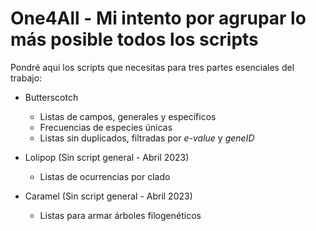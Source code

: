 # One4All - Mi intento por agrupar lo más posible todos los scripts

Pondré aqui los scripts que necesitas para tres partes esenciales del trabajo:

- Butterscotch
  + Listas de campos, generales y específicos
  + Frecuencias de especies únicas 
  + Listas sin duplicados, filtradas por _e-value_ y _geneID_
    
- Lolipop (Sin script general - Abril 2023)
  + Listas de ocurrencias por clado
  
- Caramel (Sin script general - Abril 2023)
  + Listas para armar árboles filogenéticos

